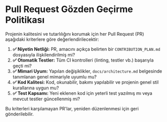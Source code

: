# Pull Request Gözden Geçirme Politikası

Projenin kalitesini ve tutarlılığını korumak için her Pull Request (PR) aşağıdaki kriterlere göre değerlendirilecektir:

1.  **✅ Niyetin Netliği:** PR, amacını açıkça belirten bir `CONTRIBUTION_PLAN.md` dosyasıyla ilişkilendirilmiş mi?
2.  **✅ Otomatik Testler:** Tüm CI kontrolleri (linting, testler vb.) başarıyla geçti mi?
3.  **✅ Mimari Uyum:** Yapılan değişiklikler, `docs/architecture.md` belgesinde tanımlanan genel mimariyle uyumlu mu?
4.  **✅ Kod Kalitesi:** Kod, okunabilir, bakımı yapılabilir ve projenin genel stil kurallarına uygun mu?
5.  **✅ Test Kapsamı:** Yeni eklenen kod için yeterli test yazılmış mı veya mevcut testler güncellenmiş mi?

Bu kriterleri karşılamayan PR'lar, yeniden düzenlenmesi için geri gönderilebilir.
